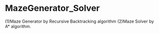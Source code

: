 # MazeGenerator_Solver
(1)Maze Generator by Recursive Backtracking algorithm (2)Maze Solver by A* algorithm.
